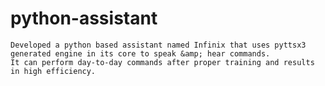 # python-assistant
    Developed a python based assistant named Infinix that uses pyttsx3 generated engine in its core to speak &amp; hear commands. 
    It can perform day-to-day commands after proper training and results in high efficiency.
